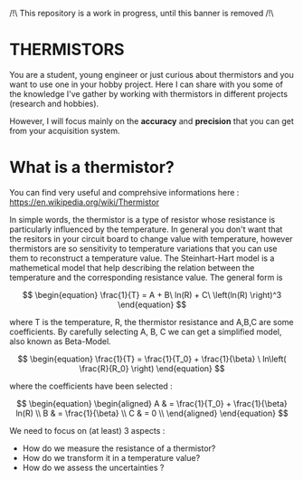 /!\ This repository is a work in progress, until this banner is removed /!\

# THERMISTORS
You are a student, young engineer or just curious about thermistors and you want to use one in your hobby project.
Here I can share with you some of the knowledge I've gather by working with thermistors in different projects (research and hobbies).

However, I will focus mainly on the **accuracy** and **precision** that you can get from your acquisition system.

# What is a thermistor?

You can find very useful and comprehsive informations here : https://en.wikipedia.org/wiki/Thermistor

In simple words, the thermistor is a type of resistor whose resistance is particularly influenced by the temperature.
In general you don't want that the resitors in your circuit board to change value with temperature, however thermistors are so sensitivity to temperature variations that you can use them to reconstruct a temperature value.
The Steinhart-Hart model is a mathemetical model that help describing the relation between the temperature and the corresponding resistance value. The general form is

$$
\begin{equation}
  \frac{1}{T} = A + B\  ln(R) + C\   \left(ln(R) \right)^3
\end{equation}
$$

where T is the temperature, R, the thermistor resistance and A,B,C are some coefficients. 
By carefully selecting A, B, C we can get a simplified model, also known as Beta-Model.

$$
\begin{equation}
  \frac{1}{T} = \frac{1}{T_0} + \frac{1}{\beta} \  ln\left( \frac{R}{R_0} \right) 
\end{equation}
$$

where the coefficients have been selected : 

$$
\begin{equation}
\begin{aligned}
A & =   \frac{1}{T_0} + \frac{1}{\beta} ln(R) \\
B & = \frac{1}{\beta} \\
C & = 0 \\
\end{aligned}
\end{equation}
$$

We need to focus on (at least) 3 aspects : 
- How do we measure the resistance of a thermistor?
- How do we transform it in a temperature value?
- How do we assess the uncertainties ?



